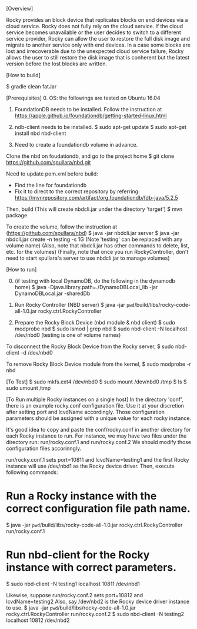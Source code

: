 [Overview]

Rocky provides an block device that replicates blocks on end devices via a cloud service. Rocky does not fully rely on the cloud service. If the cloud service becomes unavailable or the user decides to switch to a different service provider, Rocky can allow the user to restore the full disk image and migrate to another service only with end devices. In a case some blocks are lost and irrecoverable due to the unexpected cloud service failure, Rocky allows the user to still restore the disk image that is conherent but the latest version before the lost blocks are written.  

[How to build]

$ gradle clean fatJar

[Prerequisites]
0. OS: the followings are tested on Ubuntu 16.04

1. FoundationDB needs to be installed.
Follow the instruction at https://apple.github.io/foundationdb/getting-started-linux.html

2. ndb-client needs to be installed.
$ sudo apt-get update
$ sudo apt-get install nbd nbd-client

3. Need to create a foundationdb volume in advance.

Clone the nbd on foudationdb, and go to the project home
$ git clone https://github.com/spullara/nbd.git

Need to update pom.xml before build:
- Find the line for foundationdb
- Fix it to direct to the correct repository by referring:
  https://mvnrepository.com/artifact/org.foundationdb/fdb-java/5.2.5

Then, build (This will create nbdcli.jar under the directory 'target')
$ mvn package

To create the volume, follow the instruction at (https://github.com/spullara/nbd)
$ java -jar nbdcli.jar server
$ java -jar nbdcli.jar create -n testing -s 1G
(Note 'testing' can be replaced with any volume name)
(Also, note that nbdcli.jar has other commands to delete, list, etc. for the volumes)
(Finally, note that once you run RockyController, don't need to start spullara's server to use nbdcli.jar to manage volumes)

[How to run]

0. (if testing with local DynamoDB, do the following in the dynamodb home)
$ java -Djava.library.path=./DynamoDBLocal_lib -jar DynamoDBLocal.jar -sharedDb

1. Run Rocky Controller (NBD server)
$ java -jar `pwd`/build/libs/rocky-code-all-1.0.jar rocky.ctrl.RockyController

2. Prepare the Rocky Block Device (nbd module & nbd client)
$ sudo modprobe nbd
$ sudo lsmod | grep nbd
$ sudo nbd-client -N <volume name> localhost /dev/nbd0
(testing is one of volume names)

To disconnect the Rocky Block Device from the Rocky server,
$ sudo nbd-client -d /dev/nbd0

To remove Rocky Block Device module from the kernel,
$ sudo modprobe -r nbd

[To Test]
$ sudo mkfs.ext4 /dev/nbd0
$ sudo mount /dev/nbd0 /tmp
$ ls
$ sudo umount /tmp

[To Run multiple Rocky instances on a single host]
In the directory 'conf', there is an example rocky.conf configuration file.
Use it at your discretion after setting port and lcvdName accordingly.
Those configuration parameters should be assigned with a unique value for
each rocky instance.

It's good idea to copy and paste the conf/rocky.conf in another directory
for each Rocky instance to run. For instance, we may have two files under
the directory run: run/rocky.conf.1 and run/rocky.conf.2
We should modify those configuration files accorinngly.

run/rocky.conf.1 sets port=10811 and lcvdName=testing1 and the first Rocky
instance will use /dev/nbd1 as the Rocky device driver.
Then, execute following commands:
# Run a Rocky instance with the correct configuration file path name.
$ java -jar `pwd`/build/libs/rocky-code-all-1.0.jar rocky.ctrl.RockyController run/rocky.conf.1
# Run nbd-client for the Rocky instance with correct parameters.
$ sudo nbd-client -N testing1 localhost 10811 /dev/nbd1

Likewise, suppose run/rocky.conf.2 sets port=10812 and lcvdName=testing2
Also, say /dev/nbd2 is the Rocky device driver instance to use.
$ java -jar `pwd`/build/libs/rocky-code-all-1.0.jar rocky.ctrl.RockyController run/rocky.conf.2
$ sudo nbd-client -N testing2 localhost 10812 /dev/nbd2

